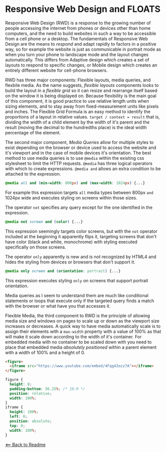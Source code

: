 # Responsive Web Design and FLOATS

Responsive Web Design (RWD) is a response to the growing number of people accessing the internet from phones or devices other than home computers, and the need to build websites in such a way to be accessible from a cell phone or a desktop. The fundamentals of Responsive Web Design are the means to *respond* and adapt rapidly to factors in a positive way, so for example the website is just as communicable in portrait mode as when you turn your phone to landscape mode and the layout changes automatically. This differs from Adaptive design which creates a set of layouts to respond to specific changes, or Mobile design which creates an entirely different website for cell-phone browsers.

RWD has three major components: Flexible layouts, media queries, and flexbile media.
As the name suggests, *flexible layouts* components looks to build the layout in a *flexible grid* so it can resize and rearrange itself based on the window it is being displayed on. Because flexibility is the main goal of this component, it is good practice to use relative length units when sizing elements, and to stay away from fixed-measurement units like pixels and inches. The Flexible Grid Formula is an easy method to identify the proportions of a layout in relative values. `target / context = result` that is, dividing the width of a child element by the width of it's parent and the result (moving the decimal to the hundredths place) is the ideal width percentage of the element.

The second major component, *Media Queries* allow for multiple styles to exist depending on the browser or device used to access the website and it's viewport and in the case of mobile devices it's orientation. The best method to use media queries is to use `@media` within the existing css stylesheet to limit the HTTP requests. `@media` has three logical operators with which to create expressions. `@media and` allows an extra condition to be attached to the expression.

```CSS
@media all and (min-width: 800px) and (max-width: 1024px) {...}
```

For example this expression targets `all` media types between 800px `and` 1024px wide and executes styling on screens within those sizes.

The operator `not` specifies any query except for the one identified in the expression.

```CSS
@media not screen and (color) {...}
```

This expression seemingly targets color screens, but with the `not` operator included at the beginning it apparently flips it, targeting screens that don't have color (black and white, monochrome) with styling executed specifically on those screens.

The operator `only` apparently is new and is not recognized by HTML4 and hides the styling from devices or browsers that don't support it.

```CSS
@media only screen and (orientation: portrait) {...}

```

This expression executes styling `only` on screens that support portrait orientation.

Media queries as I seem to understand them are much like conditional statements or loops that execute only if the targeted query finds a match with the browser or what have you that accesses it.

Flexible Media, the third component to RWD is the principle of allowing media size and windows on pages to scale up or down as the viewport size increases or decreases. A quick way to have media automatically scale is to assign their elements with a `max-width` property with a value of 100% as that will make it scale down according to the width of it's container. For embedded media with no container to be scaled down with you need to place that embedded media *absolutely positioned* within a parent element with a width of 100% and a height of 0.

```HTML
<figure>
  <iframe src="https://www.youtube.com/embed/4Fqg43ozz7A"></iframe>
</figure>
```

```CSS
figure {
  height: 0;
  padding-bottom: 56.25%; /* 16:9 */
  position: relative;
  width: 100%;
}
iframe {
  height: 100%;
  left: 0;
  position: absolute;
  top: 0;
  width: 100%;
}
```

[<== Back to Readme](README.md)
